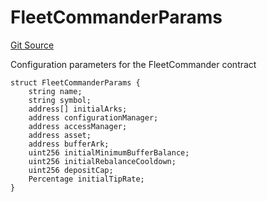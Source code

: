 # FleetCommanderParams
[Git Source](https://github.com/OasisDEX/summer-earn-protocol/blob/0276900cbe9b1188d82d1b9bcbb8c174e79a15a1/src/types/FleetCommanderTypes.sol)

Configuration parameters for the FleetCommander contract


```solidity
struct FleetCommanderParams {
    string name;
    string symbol;
    address[] initialArks;
    address configurationManager;
    address accessManager;
    address asset;
    address bufferArk;
    uint256 initialMinimumBufferBalance;
    uint256 initialRebalanceCooldown;
    uint256 depositCap;
    Percentage initialTipRate;
}
```

